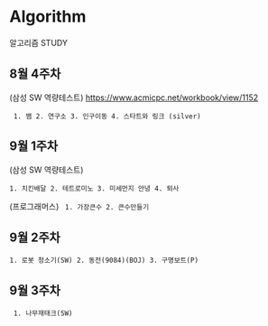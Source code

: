 # Algorithm

알고리즘 STUDY

## 8월 4주차
(삼성 SW 역량테스트)
https://www.acmicpc.net/workbook/view/1152

` 1. 뱀 2. 연구소 3. 인구이동 4. 스타트와 링크 (silver)`

## 9월 1주차
(삼성 SW 역량테스트)

` 1. 치킨배달 2. 테트로미노 3. 미세먼지 안녕 4. 퇴사 `

(프로그래머스)
` 1. 가장큰수 2. 큰수만들기`

## 9월 2주차
` 1. 로봇 청소기(SW) 2. 동전(9084)(BOJ) 3. 구명보트(P) `

## 9월 3주차
` 1. 나무재태크(SW)` 



